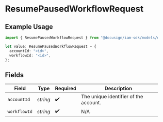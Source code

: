 # ResumePausedWorkflowRequest

## Example Usage

```typescript
import { ResumePausedWorkflowRequest } from "@docusign/iam-sdk/models/operations";

let value: ResumePausedWorkflowRequest = {
  accountId: "<id>",
  workflowId: "<id>",
};
```

## Fields

| Field                                 | Type                                  | Required                              | Description                           |
| ------------------------------------- | ------------------------------------- | ------------------------------------- | ------------------------------------- |
| `accountId`                           | *string*                              | :heavy_check_mark:                    | The unique identifier of the account. |
| `workflowId`                          | *string*                              | :heavy_check_mark:                    | N/A                                   |